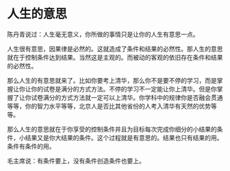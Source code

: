 # 人生的意思

陈丹青说过：人生毫无意义，你所做的事情只是让你的人生有意思一点。

人生很有意思，因果律是必然的。这就造成了条件和结果的必然性。那人生的意思就在于控制条件达到结果。当然这是主观的。而被动的客观的依旧存在条件和结果的必然性。

那么人生的有意思就来了。比如你要考上清华，那么你不是要不停的学习，而是掌握让你让你的试卷是满分的方式方法。不停的学习不一定能让你上清华。但是你掌握了让你试卷满分的方式方法就一定可以上清华。你学科中的规律你是否融会贯通等等，你的智力水平等等，北京人是否比其他省份的人考入清华有天然的优势等等。

那么人生的意思就在于你享受的控制条件并且为目标每次完成你细分的小结果的条件，小结果又是你大结果的条件。这个过程就是有意思的。结果也只有结果的用。条件有条件的用。

毛主席说：有条件要上，没有条件创造条件也要上。
